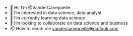 - 👋 Hi, I’m @VanderCaneppelle
- 👀 I’m interested in data science, data analyst
- 🌱 I’m currently learning data science
- 💞️ I’m looking to collaborate on data science and business 
- 📫 How to reach me vandercaneppelle@outlook.com

<!---
VanderCaneppelle/VanderCaneppelle is a ✨ special ✨ repository because its `README.md` (this file) appears on your GitHub profile.
You can click the Preview link to take a look at your changes.
--->
